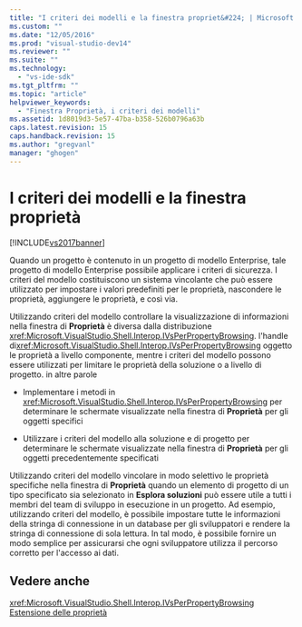 ```yaml
---
title: "I criteri dei modelli e la finestra propriet&#224; | Microsoft Docs"
ms.custom: ""
ms.date: "12/05/2016"
ms.prod: "visual-studio-dev14"
ms.reviewer: ""
ms.suite: ""
ms.technology: 
  - "vs-ide-sdk"
ms.tgt_pltfrm: ""
ms.topic: "article"
helpviewer_keywords: 
  - "Finestra Proprietà, i criteri dei modelli"
ms.assetid: 1d8019d3-5e57-47ba-b358-526b0796a63b
caps.latest.revision: 15
caps.handback.revision: 15
ms.author: "gregvanl"
manager: "ghogen"
---
```

# I criteri dei modelli e la finestra propriet&#224;
[!INCLUDE[vs2017banner](../../code-quality/includes/vs2017banner.md)]

Quando un progetto è contenuto in un progetto di modello Enterprise, tale progetto di modello Enterprise possibile applicare i criteri di sicurezza.  I criteri del modello costituiscono un sistema vincolante che può essere utilizzato per impostare i valori predefiniti per le proprietà, nascondere le proprietà, aggiungere le proprietà, e così via.  
  
 Utilizzando criteri del modello controllare la visualizzazione di informazioni nella finestra di **Proprietà** è diversa dalla distribuzione <xref:Microsoft.VisualStudio.Shell.Interop.IVsPerPropertyBrowsing>.  l'handle di<xref:Microsoft.VisualStudio.Shell.Interop.IVsPerPropertyBrowsing> oggetto le proprietà a livello componente, mentre i criteri del modello possono essere utilizzati per limitare le proprietà della soluzione o a livello di progetto.  in altre parole  
  
-   Implementare i metodi in <xref:Microsoft.VisualStudio.Shell.Interop.IVsPerPropertyBrowsing> per determinare le schermate visualizzate nella finestra di **Proprietà** per gli oggetti specifici  
  
-   Utilizzare i criteri del modello alla soluzione e di progetto per determinare le schermate visualizzate nella finestra di **Proprietà** per gli oggetti precedentemente specificati  
  
 Utilizzando criteri del modello vincolare in modo selettivo le proprietà specifiche nella finestra di **Proprietà** quando un elemento di progetto di un tipo specificato sia selezionato in **Esplora soluzioni** può essere utile a tutti i membri del team di sviluppo in esecuzione in un progetto.  Ad esempio, utilizzando criteri del modello, è possibile impostare tutte le informazioni della stringa di connessione in un database per gli sviluppatori e rendere la stringa di connessione di sola lettura.  In tal modo, è possibile fornire un modo semplice per assicurarsi che ogni sviluppatore utilizza il percorso corretto per l'accesso ai dati.  
  
## Vedere anche  
 <xref:Microsoft.VisualStudio.Shell.Interop.IVsPerPropertyBrowsing>   
 [Estensione delle proprietà](../../extensibility/internals/extending-properties.md)